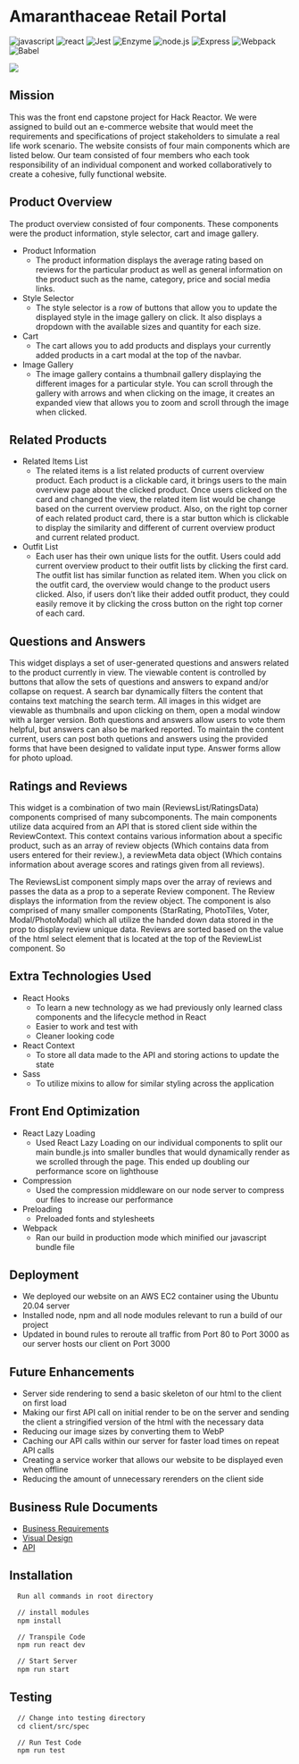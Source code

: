 # Amaranthaceae Retail Portal

![javascript](https://img.shields.io/badge/JavaScript-20232A?style=for-the-badge&logo=javascript&logoColor=F7DF1E)
![react](https://img.shields.io/badge/React-20232A?style=for-the-badge&logo=react&logoColor=61DAFB)
![Jest](https://img.shields.io/badge/-Jest-20232A?style=for-the-badge&logo=jest&logoColor=red)
![Enzyme](https://img.shields.io/badge/-Enzyme-20232A?style=for-the-badge&logo=testingLibrary&logoColor=red)
![node.js](https://img.shields.io/badge/Node.js-20232A?style=for-the-badge&logo=nodedotjs&logoColor=green)
![Express](https://img.shields.io/badge/-Express-20232A?style=for-the-badge&logo=express&logoColor=yellow)
![Webpack](https://img.shields.io/badge/-webpack-20232A?style=for-the-badge&logo=webpack&logoColor=blueviolet)
![Babel](https://img.shields.io/badge/-Babel-20232A?style=for-the-badge&logo=babel&logoColor=yellow)

![](http://g.recordit.co/ivAEZCpzW1.gif)

## Mission
This was the front end capstone project for Hack Reactor. We were assigned to build out an e-commerce website that would meet the requirements and specifications of project stakeholders to simulate a real life work scenario. The website consists of four main components which are listed below. Our team consisted of four members who each took responsibility of an individual component and worked collaboratively to create a cohesive, fully functional website.

## Product Overview
The product overview consisted of four components. These components were the product information, style selector, cart and image gallery. 

- Product Information
  - The product information displays the average rating based on reviews for the particular product as well as general information on the product such as the name, category, price and social media links.
- Style Selector
  -  The style selector is a row of buttons that allow you to update the displayed style in the image gallery on click. It also displays a dropdown with the available sizes and quantity for each size.
- Cart 
  - The cart allows you to add products and displays your currently added products in a cart modal at the top of the navbar.
- Image Gallery
  - The image gallery contains a thumbnail gallery displaying the different images for a particular style. You can scroll through the gallery with arrows and when clicking on the image, it creates an expanded view that allows you to zoom and scroll through the image when clicked.    


## Related Products
- Related Items List
  - The related items is a list related products of current overview product. Each product is a clickable card, it brings users to the main overview page about the clicked product. Once users clicked on the card and changed the view, the related item list would be change based on the current overview product. Also, on the right top corner of each related product card, there is a star button which is clickable to display the similarity and different of current overview product and current related product.  
- Outfit List
  - Each user has their own unique lists for the outfit. Users could add current overview product to their outfit lists by clicking the first card. The outfit list has similar function as related item. When you click on the outfit card, the overview would change to the product users clicked. Also, if users don’t like their added outfit product, they could easily remove it by clicking the cross button on the right top corner of each card.


## Questions and Answers
This widget displays a set of user-generated questions and answers related to the product currently in view.  The viewable content is controlled by buttons that allow the sets of questions and answers to expand and/or collapse on request.  A search bar dynamically filters the content that contains text matching the search term.  All images in this widget are viewable as thumbnails and upon clicking on them, open a modal window with a larger version.  Both questions and answers allow users to vote them helpful, but answers can also be marked reported.  To maintain the content current, users can post both quetions and answers using the provided forms that have been designed to validate input type.  Answer forms allow for photo upload.

## Ratings and Reviews
This widget is a combination of two main (ReviewsList/RatingsData) components comprised of many subcomponents. The main components utilize data acquired from an API that is stored client side within the ReviewContext. This context contains various information about a specific product, such as an array of review objects (Which contains data from users entered for their review.), a reviewMeta data object (Which contains information about average scores and ratings given from all reviews).
	
The ReviewsList component simply maps over the array of reviews and passes the data as a prop to a seperate Review component. The Review  displays the information from the review object. The component is also comprised of many smaller components (StarRating, PhotoTiles, Voter, Modal/PhotoModal) which all utilize the handed down data stored in the prop to display review unique data. Reviews are sorted based on the value of the html select element that is located at the top of the ReviewList component. So
  
## Extra Technologies Used 
- React Hooks
  - To learn a new technology as we had previously only learned class components and the lifecycle method in React
  - Easier to work and test with
  - Cleaner looking code
- React Context
  - To store all data made to the API and storing actions to update the state    
- Sass
  - To utilize mixins to allow for similar styling across the application

## Front End Optimization
- React Lazy Loading
  - Used React Lazy Loading on our individual components to split our main bundle.js into smaller bundles that would dynamically render as we scrolled through    the page. This ended up doubling our performance score on lighthouse
- Compression 
  - Used the compression middleware on our node server to compress our files to increase our performance
- Preloading 
  - Preloaded fonts and stylesheets
- Webpack
  - Ran our build in production mode which minified our javascript bundle file

## Deployment
- We deployed our website on an AWS EC2 container using the Ubuntu 20.04 server 
- Installed node, npm and all node modules relevant to run a build of our project
- Updated in bound rules to reroute all traffic from Port 80 to Port 3000 as our server hosts our client on Port 3000

## Future Enhancements
- Server side rendering to send a basic skeleton of our html to the client on first load
- Making our first API call on initial render to be on the server and sending the client a stringified version of the html with the necessary data
- Reducing our image sizes by converting them to WebP
- Caching our API calls within our server for faster load times on repeat API calls
- Creating a service worker that allows our website to be displayed even when offline
- Reducing the amount of unnecessary rerenders on the client side

## Business Rule Documents
- [Business Requirements](https://docs.google.com/document/d/1KAqduzY8ae3DYrSoCL1i23qHe95zJRYFulqMk-sGLWY/edit#)
- [Visual Design](https://xd.adobe.com/view/e600dc0f-454c-44e3-5075-7872d04189ff-9031/?fullscreen)
- [API](https://learn-2.galvanize.com/cohorts/2967/blocks/94/content_files/Front%20End%20Capstone/phases/phase_0.md)

## Installation 

```html
  Run all commands in root directory

  // install modules
  npm install

  // Transpile Code
  npm run react dev

  // Start Server
  npm run start
```

## Testing
```html
  // Change into testing directory
  cd client/src/spec 

  // Run Test Code
  npm run test
```

